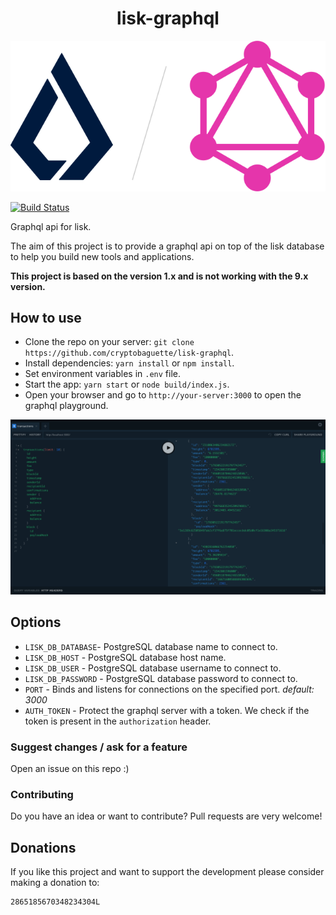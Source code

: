 <h1 align="center">lisk-graphql</h1>

<p align="center">
  <img src="https://github.com/cryptobaguette/lisk-graphql/raw/master/assets/logo.png">
</p>

[![Build Status](https://travis-ci.org/cryptobaguette/lisk-graphql.svg?branch=master)](https://travis-ci.org/cryptobaguette/lisk-graphql)

Graphql api for lisk.

The aim of this project is to provide a graphql api on top of the lisk database to help you build new tools and applications.

**This project is based on the version 1.x and is not working with the 9.x version.**

## How to use

- Clone the repo on your server: `git clone https://github.com/cryptobaguette/lisk-graphql`.
- Install dependencies: `yarn install` or `npm install`.
- Set environment variables in `.env` file.
- Start the app: `yarn start` or `node build/index.js`.
- Open your browser and go to `http://your-server:3000` to open the graphql playground.

![Playground](https://github.com/cryptobaguette/lisk-graphql/raw/master/assets/playground.png 'Playground')

## Options

- `LISK_DB_DATABASE`- PostgreSQL database name to connect to.
- `LISK_DB_HOST` - PostgreSQL database host name.
- `LISK_DB_USER` - PostgreSQL database username to connect to.
- `LISK_DB_PASSWORD` - PostgreSQL database password to connect to.
- `PORT` - Binds and listens for connections on the specified port. _default: 3000_
- `AUTH_TOKEN` - Protect the graphql server with a token. We check if the token is present in the `authorization` header.

### Suggest changes / ask for a feature

Open an issue on this repo :)

### Contributing

Do you have an idea or want to contribute?
Pull requests are very welcome!

## Donations

If you like this project and want to support the development please consider making a donation to:

```
2865185670348234304L
```
